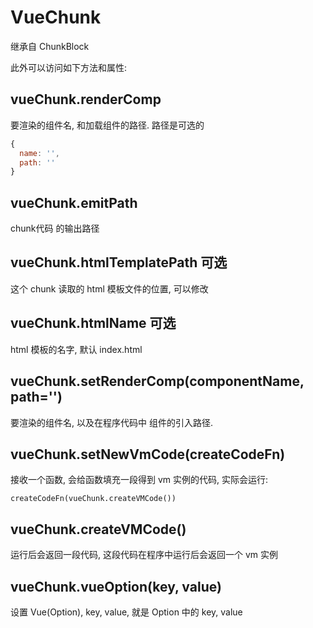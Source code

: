 # VueChunk

继承自 ChunkBlock

此外可以访问如下方法和属性:

## vueChunk.renderComp 
要渲染的组件名, 和加载组件的路径.
路径是可选的
```js
{
  name: '',
  path: ''
}
```

## vueChunk.emitPath 
chunk代码 的输出路径

## vueChunk.htmlTemplatePath 可选
这个 chunk 读取的 html 模板文件的位置, 可以修改

## vueChunk.htmlName 可选
html 模板的名字, 默认 index.html

## vueChunk.setRenderComp(componentName, path='')

要渲染的组件名, 以及在程序代码中 组件的引入路径.

## vueChunk.setNewVmCode(createCodeFn)

接收一个函数, 会给函数填充一段得到 vm 实例的代码, 实际会运行:

`createCodeFn(vueChunk.createVMCode())`

## vueChunk.createVMCode()

运行后会返回一段代码, 这段代码在程序中运行后会返回一个 vm 实例

## vueChunk.vueOption(key, value)

设置 Vue(Option), key, value, 就是 Option 中的 key, value